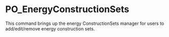 # PO_EnergyConstructionSets

This command brings up the energy ConstructionSets manager for users to add/edit/remove energy construction sets.
